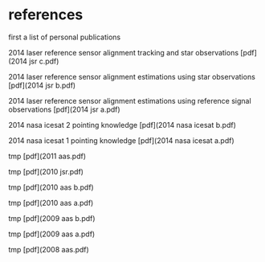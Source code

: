 # references

first a list of personal publications

2014 laser reference sensor alignment tracking and star observations [pdf](2014 jsr c.pdf)

2014 laser reference sensor alignment estimations using star observations [pdf](2014 jsr b.pdf)

2014 laser reference sensor alignment estimations using reference signal observations [pdf](2014 jsr a.pdf)

2014 nasa icesat 2 pointing knowledge [pdf](2014 nasa icesat b.pdf)

2014 nasa icesat 1 pointing knowledge [pdf](2014 nasa icesat a.pdf)

tmp [pdf](2011 aas.pdf)

tmp [pdf](2010 jsr.pdf)

tmp [pdf](2010 aas b.pdf)

tmp [pdf](2010 aas a.pdf)

tmp [pdf](2009 aas b.pdf)

tmp [pdf](2009 aas a.pdf)

tmp [pdf](2008 aas.pdf)
